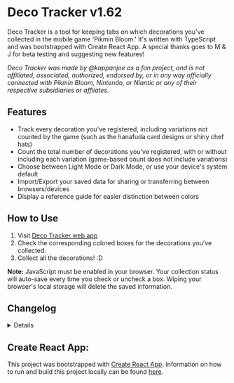 # Deco Tracker v1.62
Deco Tracker is a tool for keeping tabs on which decorations you've collected in the mobile game 'Pikmin Bloom.' It's written with TypeScript and was bootstrapped with Create React App. A special thanks goes to M & J for beta testing and suggesting new features!

*Deco Tracker was made by @kappanjoe as a fan project, and is not affiliated, associated, authorized, endorsed by, or in any way officially connected with Pikmin Bloom, Nintendo, or Niantic or any of their respective subsidiaries or affliates.*

## Features
- Track every decoration you've registered, including variations not counted by the game (such as the hanafuda card designs or shiny chef hats)
- Count the total number of decorations you've registered, with or without including each variation (game-based count does not include variations)
- Choose between Light Mode or Dark Mode, or use your device's system default
- Import/Export your saved data for sharing or transferring between browsers/devices
- Display a reference guide for easier distinction between colors

## How to Use

1. Visit [Deco Tracker web app](https://kappanjoe.github.io/seedling-tracker/)
2. Check the corresponding colored boxes for the decorations you've collected.
3. Collect all the decorations! :D

**Note:** JavaScript must be enabled in your browser. Your collection status will auto-save every time you check or uncheck a box. Wiping your browser's local storage will delete the saved information.

## Changelog

<details>

### v1.62
- Added "Present Sticker (Gold)" decor

### v1.61
- Added "Ramen Keychain" decor

### v1.60
- Added "Coin" decor
- Added "Easter Egg" decor

### v1.591
- Added new colors to "Sushi" decor
- Running out of version numbers...

### v1.59
- Added "Pizza" decor in "Italian Restaurant" category

### v1.58
- Added "Present Sticker" decor

### v1.57
- Update Lunar New Year Ornament variations to be counted separately when the count method used in-game is selected

### v1.56
- Added "Lunar New Year Ornament 2023" decor variation
- Updated previous "Lunar New Year Ornament" decor to indicate 2022 variation

### v1.54
- Added new "2023 Glasses" decor

### v1.53
- Added new "Mitten" decor
- Clarified explanation in Import/Export menu

### v1.51
- Added new "Ball Keychain" decor

### v1.5
- Added new "Koppaite Space Suit" decor
- Overall total count now sticks under toolbar
- Fixed a bug where the label for the game-based count setting was styled with the wrong text color

### v1.4
- Added Import/Export function for transferring data between devices, backing up data in a text file, etc.

### v1.3
- Added new "1st Anniversary Snack" decor
- Updated `seeds.json` to version 1.0 (full schema for groupings and current decor)
- You can now turn on game-based counting using the prefs menu to check if your Deco Tracker overall total matches your game!

### v1.2
- Button in toolbar now opens preferences menu with options to set theme (dark mode, etc.), hide color labels, etc.

### v1.12
- Window background color now matches color-scheme
- Removed unnecessary space in "Jack-O' -Lantern" in seeds.json (version 0.9)

### v1.11
- Updated app icon
- Adjusted placement of color labels to stay within safe area
- Category totals are now displayed when collapsed
- Category collapse states are saved when updating

### v1.08
- Added color labels for accessbility
- Checkbox colors adjusted for consistency and performance

### v1.02
- Fixed bug where checkbox placeholders didn't transition smoothly between Dark/Light mode
- Added transition for when category counts are completed/completion is undone

### v1.01
- Sticky toolbar added with preferences menu (currently only toggles Dark mode)
- Transitions added to change in dark mode/collapsing categories
- Added "Jack-O' -Lantern" decor

### v0.9
- Dark Mode now supported! Tap/click the moon in the upper right to switch themes.
- Overall total count is now displayed.
- More checkboxes now fit on one line for compatibility with smaller screens.

### v0.8

- Checkboxes are now easier to target! Tap/click anywhere inside a colored box to add or remove a check.
- Counts have been added to each decoration type. Totals are calculated for every variation and do not reflect in-game totals.

### v0.7

- Categories are now collapsible
- Updated data structures to allow saving of collapse states
- Checkbox color now reflects state

### v0.5

- Updated page title, favicons, etc.
- Added data structure and app versioning
- Updated data structures for more flexibility and cleaner handling
- Added storage checks and updating
- Added new decoration type 'Bus Stop'
- Added missing decoration type 'Theme Park B'

</details>

## Create React App:

This project was bootstrapped with [Create React App](https://github.com/facebook/create-react-app).
Information on how to run and build this project locally can be found [here](/CREATE-REACT.md).